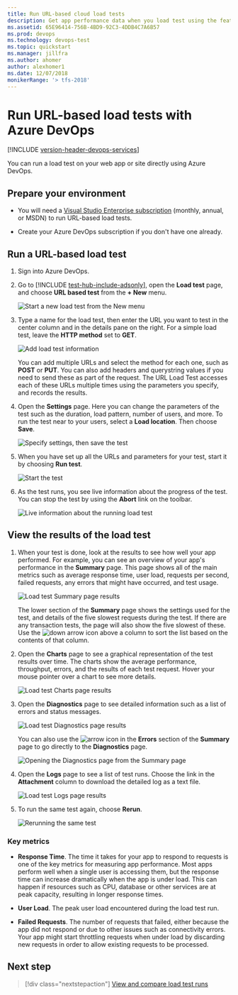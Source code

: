 ```yaml
---
title: Run URL-based cloud load tests
description: Get app performance data when you load test using the features of Azure DevOps and Microsoft Team Foundation Server (TFS)
ms.assetid: 65E96414-756B-4BD9-92C3-4DDB4C7A6B57
ms.prod: devops
ms.technology: devops-test
ms.topic: quickstart
ms.manager: jillfra
ms.author: ahomer
author: alexhomer1
ms.date: 12/07/2018
monikerRange: '> tfs-2018'
---
```


# Run URL-based load tests with Azure DevOps

[!INCLUDE [version-header-devops-services](../_shared/version-header-devops-services.md)] 

You can run a load test on your web app or site directly using Azure DevOps.

<a name="prepareenvir"></a>
## Prepare your environment

* You will need a [Visual Studio Enterprise subscription](https://visualstudio.microsoft.com/products/visual-studio-enterprise-vs)
  (monthly, annual, or MSDN) to run URL-based load tests.

* Create your Azure DevOps subscription if you don't have one already. 

<a name="runtests"></a>
## Run a URL-based load test

1. Sign into Azure DevOps.

1. Go to [!INCLUDE [test-hub-include-adsonly](../_shared/test-hub-include-adsonly.md)], open the **Load test** page, and choose **URL based test**
   from the **+ New** menu.

   ![Start a new load test from the New menu](_img/get-started-simple-cloud-load-test/SimpleLoadTestVSO-new-test-menu.png)

1. Type a name for the load test, then enter the URL you want to test
   in the center column and in the details pane on the right. For a simple
   load test, leave the **HTTP method** set to **GET**.

   ![Add load test information](_img/get-started-simple-cloud-load-test/SimpleLoadTestVSO.png)

   You can add multiple URLs and select the method for each one, such as 
   **POST** or **PUT**. You can also add headers and querystring values
   if you need to send these as part of the request. The URL Load Test
   accesses each of these URLs multiple times using the parameters you 
   specify, and records the results.

1. Open the **Settings** page. Here you can change the parameters of
   the test such as the duration, load pattern, number of users, and
   more. To run the test near to your users, select a **Load location**.
   Then choose **Save**. 

   ![Specify settings, then save the test](_img/get-started-simple-cloud-load-test/SimpleLoadTestVSO-settings-tab.png)
 
1. When you have set up all the URLs and parameters for your test, start it by
   choosing **Run test**.

   ![Start the test](_img/get-started-simple-cloud-load-test/SimpleLoadTestVSO-start-test.png)

1. As the test runs, you see live information about the progress
   of the test. You can stop the test by using the **Abort** link on the
   toolbar.

   ![Live information about the running load test](_img/get-started-simple-cloud-load-test/SimpleLoadTestVSO-progress.png)

<a name="viewresults"></a>
## View the results of the load test

1. When your test is done, look at the results to see how 
   well your app performed. For example, you can see an overview
   of your app's performance in the **Summary** page.
   This page shows all of the main metrics such as average response
   time, user load, requests per second, failed requests, any errors
   that might have occurred, and test usage.

   ![Load test Summary page results](_img/get-started-simple-cloud-load-test/SimpleLoadTestVSO-summary-tab.png)
 
   The lower section of the **Summary** page shows the settings used
   for the test, and details of the five slowest requests during the test.
   If there are any transaction tests, the page will also show the five slowest of these.
   Use the ![down arrow](_img/_shared/SimpleLoadTestVSO-sort-column.png)
   icon above a column to sort the list based on the contents of that column.

1. Open the **Charts** page to see a graphical representation of 
   the test results over time. The charts show the average
   performance, throughput, errors, and the results of each test 
   request. Hover your mouse pointer over a chart to 
   see more details. 

   ![Load test Charts page results](_img/_shared/LoadTestVSO-charts.png)

1. Open the **Diagnostics** page to see detailed information such as a list
   of errors and status messages.

   ![Load test Diagnostics page results](_img/get-started-simple-cloud-load-test/SimpleLoadTestVSO-diagnostics-tab.png)

   You can also use the ![arrow](_img/_shared/SimpleLoadTestVSO-summary-errors-icon.png)
   icon in the **Errors** section of the **Summary** page to go directly to the 
   **Diagnostics** page.

   ![Opening the Diagnostics page from the Summary page](_img/_shared/SimpleLoadTestVSO-summary-errors-link.png)

1. Open the **Logs** page to see a list of test runs. Choose the link in
   the **Attachment** column to download the detailed log as a text file.

   ![Load test Logs page results](_img/get-started-simple-cloud-load-test/SimpleLoadTestVSO-logs-tab.png)

1. To run the same test again, choose **Rerun**.

   ![Rerunning the same test](_img/get-started-simple-cloud-load-test/SimpleLoadTestVSO-rerun-test.png)

### Key metrics

* **Response Time**. The time it takes for your app to respond to requests
  is one of the key metrics for measuring app performance.
  Most apps perform well when a single user is accessing them, but the response
  time can increase dramatically when the app is under load. This can happen
  if resources such as CPU, database or other services are at peak capacity,
  resulting in longer response times.

* **User Load**. The peak user load encountered during the load test run.

* **Failed Requests**. The number of requests that failed, either because
  the app did not respond or due to other issues such as connectivity errors.
  Your app might start throttling requests when under load by discarding new
  requests in order to allow existing requests to be processed.

## Next step

> [!div class="nextstepaction"]
> [View and compare load test runs](performance-reports.md)
